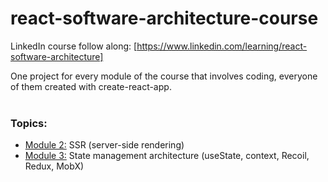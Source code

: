 # react-software-architecture-course
LinkedIn course follow along:
[https://www.linkedin.com/learning/react-software-architecture]

One project for every module of the course that involves coding, everyone of them created with create-react-app. 
</br>
</br>
### Topics:
- <ins>Module 2:</ins> SSR (server-side rendering)
- <ins>Module 3:</ins> State management architecture (useState, context, Recoil, Redux, MobX)
